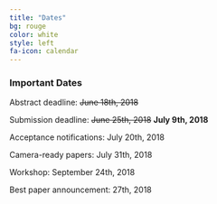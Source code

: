 ```yaml
---
title: "Dates"
bg: rouge
color: white
style: left
fa-icon: calendar
---
```


### Important Dates

Abstract deadline: <s>June 18th, 2018</s>

Submission deadline: <s>June 25th, 2018</s> **July 9th, 2018**

Acceptance notifications: July 20th, 2018

Camera-ready papers: July 31th, 2018

Workshop: September 24th, 2018

Best paper announcement: 27th, 2018
